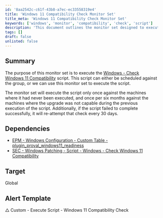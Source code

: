 ```yaml
---
id: '8aa2542c-c61f-43b8-a7ec-ec33558319e4'
title: 'Windows 11 Compatibility Check Monitor Set'
title_meta: 'Windows 11 Compatibility Check Monitor Set'
keywords: ['windows', 'monitor', 'compatibility', 'check', 'script']
description: 'This document outlines the monitor set designed to execute the Windows - Check Windows 11 Compatibility script, detailing its scheduling, execution frequency, and dependencies, ensuring that systems are ready for the Windows 11 upgrade.'
tags: []
draft: false
unlisted: false
---
```

## Summary

The purpose of this monitor set is to execute the [Windows - Check Windows 11 Compatibility](<../scripts/Windows - Check Windows 11 Compatibility.md>) script. This script can either be scheduled against the group, or we can use this monitor set to execute the script.

The monitor set will execute the script only once against the machines where it had never been executed, and once per six months against the machines where the upgrade was not capable during the previous execution of the script. Additionally, if the script failed to complete successfully, it will re-attempt that check every 30 days.

## Dependencies

- [EPM - Windows Configuration - Custom Table - plugin_proval_windows11_readiness](<../tables/plugin_proval_windows11_readiness.md>)
- [SEC - Windows Patching - Script - Windows - Check Windows 11 Compatibility](<../scripts/Windows - Check Windows 11 Compatibility.md>)

## Target

Global

## Alert Template

△ Custom - Execute Script - Windows 11 Compatibility Check













